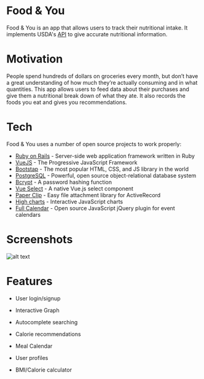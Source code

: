 # Food & You

Food & You is an app that allows users to track their nutritional intake. It implements USDA's [API] to give accurate nutritional information.

# Motivation

People spend hundreds of dollars on groceries every month, but don’t have a great understanding of how much they’re actually consuming and in what quantities. This app allows users to feed data about their purchases and give them a nutritional break down of what they ate. It also records the foods you eat and gives you recommendations. 

# Tech

Food & You uses a number of open source projects to work properly:

* [Ruby on Rails] - Server-side web application framework written in Ruby
* [VueJS] - The Progressive JavaScript Framework
* [Bootstap] - The most popular HTML, CSS, and JS library in the world
* [PostgreSQL] - Powerful, open source object-relational database system
* [Bcrypt] -  A password hashing function
* [Vue Select] - A native Vue.js select component
* [Paper Clip] - Easy file attachment library for ActiveRecord
* [High charts] - Interactive JavaScript charts
* [Full Calendar] - Open source JavaScript jQuery plugin for event calendars

# Screenshots

![alt text](https://cdn.rawgit.com/mgenova12/Nutrition-app/fed55ee9/app/assets/images/Food%26you.jpg)

# Features

* User login/signup
* Interactive Graph
* Autocomplete searching
* Calorie recommendations
* Meal Calendar
* User profiles
* BMI/Calorie calculator 



   [API]: <https://ndb.nal.usda.gov/ndb/doc/>
   [VueJS]: <https://vuejs.org/>
   [Ruby on Rails]: <http://rubyonrails.org/>
   [BootStap]: <http://getbootstrap.com/>
   [Full Calendar]: <https://fullcalendar.io/>
   [High Charts]: <https://www.highcharts.com/>
   [PostgreSQL]: <https://www.postgresql.org/>
   [Vue Select]: <http://sagalbot.github.io/vue-select/>
   [Paper Clip]: <https://github.com/thoughtbot/paperclip/>
   [Bcrypt]: <https://github.com/codahale/bcrypt-ruby/>
   
   
   

